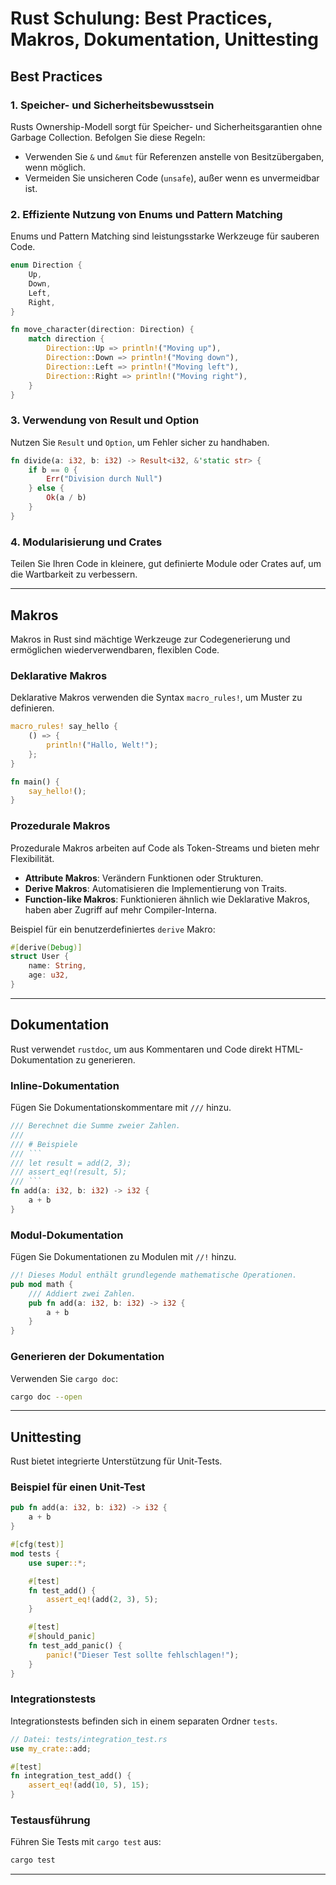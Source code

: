 
# Rust Schulung: Best Practices, Makros, Dokumentation, Unittesting

## Best Practices

### 1. Speicher- und Sicherheitsbewusstsein
Rusts Ownership-Modell sorgt für Speicher- und Sicherheitsgarantien ohne Garbage Collection. Befolgen Sie diese Regeln:
- Verwenden Sie `&` und `&mut` für Referenzen anstelle von Besitzübergaben, wenn möglich.
- Vermeiden Sie unsicheren Code (`unsafe`), außer wenn es unvermeidbar ist.

### 2. Effiziente Nutzung von Enums und Pattern Matching
Enums und Pattern Matching sind leistungsstarke Werkzeuge für sauberen Code.
```rust
enum Direction {
    Up,
    Down,
    Left,
    Right,
}

fn move_character(direction: Direction) {
    match direction {
        Direction::Up => println!("Moving up"),
        Direction::Down => println!("Moving down"),
        Direction::Left => println!("Moving left"),
        Direction::Right => println!("Moving right"),
    }
}
```

### 3. Verwendung von Result und Option
Nutzen Sie `Result` und `Option`, um Fehler sicher zu handhaben.
```rust
fn divide(a: i32, b: i32) -> Result<i32, &'static str> {
    if b == 0 {
        Err("Division durch Null")
    } else {
        Ok(a / b)
    }
}
```

### 4. Modularisierung und Crates
Teilen Sie Ihren Code in kleinere, gut definierte Module oder Crates auf, um die Wartbarkeit zu verbessern.

---

## Makros

Makros in Rust sind mächtige Werkzeuge zur Codegenerierung und ermöglichen wiederverwendbaren, flexiblen Code.

### Deklarative Makros
Deklarative Makros verwenden die Syntax `macro_rules!`, um Muster zu definieren.
```rust
macro_rules! say_hello {
    () => {
        println!("Hallo, Welt!");
    };
}

fn main() {
    say_hello!();
}
```

### Prozedurale Makros
Prozedurale Makros arbeiten auf Code als Token-Streams und bieten mehr Flexibilität.
- **Attribute Makros**: Verändern Funktionen oder Strukturen.
- **Derive Makros**: Automatisieren die Implementierung von Traits.
- **Function-like Makros**: Funktionieren ähnlich wie Deklarative Makros, haben aber Zugriff auf mehr Compiler-Interna.

Beispiel für ein benutzerdefiniertes `derive` Makro:
```rust
#[derive(Debug)]
struct User {
    name: String,
    age: u32,
}
```

---

## Dokumentation

Rust verwendet `rustdoc`, um aus Kommentaren und Code direkt HTML-Dokumentation zu generieren.

### Inline-Dokumentation
Fügen Sie Dokumentationskommentare mit `///` hinzu.
```rust
/// Berechnet die Summe zweier Zahlen.
///
/// # Beispiele
/// ```
/// let result = add(2, 3);
/// assert_eq!(result, 5);
/// ```
fn add(a: i32, b: i32) -> i32 {
    a + b
}
```

### Modul-Dokumentation
Fügen Sie Dokumentationen zu Modulen mit `//!` hinzu.
```rust
//! Dieses Modul enthält grundlegende mathematische Operationen.
pub mod math {
    /// Addiert zwei Zahlen.
    pub fn add(a: i32, b: i32) -> i32 {
        a + b
    }
}
```

### Generieren der Dokumentation
Verwenden Sie `cargo doc`:
```bash
cargo doc --open
```

---

## Unittesting

Rust bietet integrierte Unterstützung für Unit-Tests.

### Beispiel für einen Unit-Test
```rust
pub fn add(a: i32, b: i32) -> i32 {
    a + b
}

#[cfg(test)]
mod tests {
    use super::*;

    #[test]
    fn test_add() {
        assert_eq!(add(2, 3), 5);
    }

    #[test]
    #[should_panic]
    fn test_add_panic() {
        panic!("Dieser Test sollte fehlschlagen!");
    }
}
```

### Integrationstests
Integrationstests befinden sich in einem separaten Ordner `tests`.
```rust
// Datei: tests/integration_test.rs
use my_crate::add;

#[test]
fn integration_test_add() {
    assert_eq!(add(10, 5), 15);
}
```

### Testausführung
Führen Sie Tests mit `cargo test` aus:
```bash
cargo test
```

---